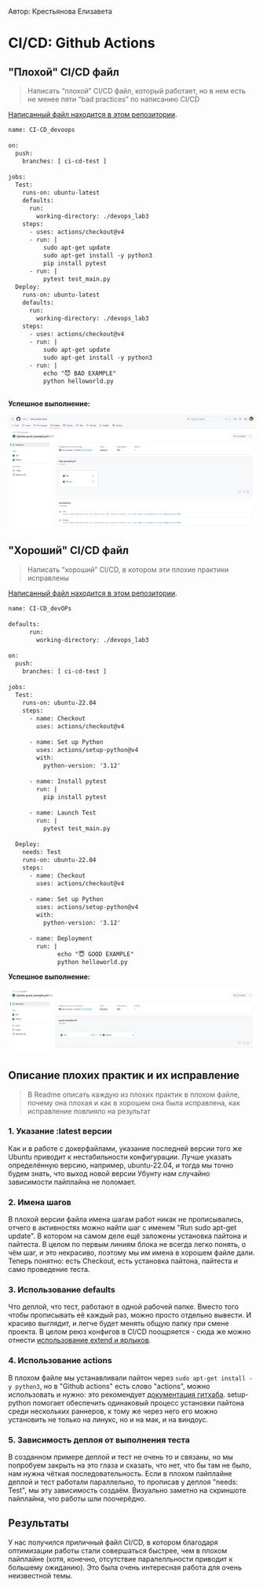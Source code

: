 Автор: Крестьянова Елизавета
# CI/CD: Github Actions
## "Плохой" CI/CD файл
> Написать “плохой” CI/CD файл, который работает, но в нем есть не менее пяти “bad practices” по написанию CI/CD

[Написанный файл находится в этом репозитории](https://github.com/plida/itmo_devops-cloud/blob/ci-cd-test/.github/workflows/bad_example.yml).

```
name: CI-CD_devoops 

on: 
  push:
    branches: [ ci-cd-test ]

jobs:
  Test:
    runs-on: ubuntu-latest
    defaults:
      run:
        working-directory: ./devops_lab3
    steps:
      - uses: actions/checkout@v4
      - run: |
          sudo apt-get update
          sudo apt-get install -y python3
          pip install pytest
      - run: |
          pytest test_main.py
  Deploy:
    runs-on: ubuntu-latest
    defaults:
      run:
        working-directory: ./devops_lab3
    steps: 
      - uses: actions/checkout@v4
      - run: |
          sudo apt-get update
          sudo apt-get install -y python3
      - run: |
          echo "😈 BAD EXAMPLE"
          python helloworld.py
          
```

**Успешное выполнение:**

![alt text](<../images/cicdbad1.png>)

## "Хороший" CI/CD файл
> Написать “хороший” CI/CD, в котором эти плохие практики исправлены

[Написанный файл находится в этом репозитории](https://github.com/plida/itmo_devops-cloud/blob/ci-cd-test/.github/workflows/good_example.yml).

```
name: CI-CD_devOPs 

defaults:
      run:
        working-directory: ./devops_lab3

on: 
  push:
    branches: [ ci-cd-test ]

jobs:
  Test:
    runs-on: ubuntu-22.04
    steps:
      - name: Checkout
        uses: actions/checkout@v4
  
      - name: Set up Python
        uses: actions/setup-python@v4
        with:
          python-version: '3.12'
  
      - name: Install pytest
        run: |
          pip install pytest
          
      - name: Launch Test
        run: |
          pytest test_main.py
          
  Deploy:
    needs: Test
    runs-on: ubuntu-22.04
    steps:
      - name: Checkout
        uses: actions/checkout@v4

      - name: Set up Python
        uses: actions/setup-python@v4
        with:
          python-version: '3.12'

      - name: Deployment
        run: |
              echo "😇 GOOD EXAMPLE"
              python helloworld.py
```

**Успешное выполнение:**

![alt text](<../images/cicdgood1.png>)

## Описание плохих практик и их исправление

> В Readme описать каждую из плохих практик в плохом файле, почему она плохая и как в хорошем она была исправлена, как исправление повлияло на результат

### 1. Указание :latest версии

Как и в работе с докерфайлами, указание последней версии того же Ubuntu приводит к нестабильности конфигурации. Лучше указать определённую версию, например, ubuntu-22.04, и тогда мы точно будем знать, что выход новой версии Убунту нам случайно зависимости пайплайна не поломает.

### 2. Имена шагов

В плохой версии файла имена шагам работ никак не прописывались, отчего в активностях можно найти шаг с именем "Run sudo apt-get update". В котором на самом деле ещё заложены установка пайтона и пайтеста. В целом по первым линиям блока не всегда легко понять, о чём шаг, и это некрасиво, поэтому мы им имена в хорошем файле дали. Теперь понятно: есть Checkout, есть установка пайтона, пайтеста и само проведение теста.

### 3. Использование defaults

Что деплой, что тест, работают в одной рабочей папке. Вместо того чтобы прописывать её каждый раз, можно просто отдельно вывести. И красиво выглядит, и легче будет менять общую папку при смене проекта. В целом реюз конфигов в CI/CD поощряется - сюда же можно отнести [использование extend и ярлыков](https://about.gitlab.com/blog/2020/10/01/three-yaml-tips-better-pipelines/).

### 4. Использование actions

В плохом файле мы устанавливали пайтон через `sudo apt-get install -y python3`, но в "Github actions" есть слово "actions", можно использовать и нужно: это рекомендует [документация гитхаба](https://docs.github.com/en/actions/use-cases-and-examples/building-and-testing/building-and-testing-python#specifying-a-python-version). setup-python помогает обеспечить одинаковый процесс установки пайтона среди нескольких раннеров, к тому же через него его можно установить не только на линукс, но и на мак, и на виндоус.

### 5. Зависимость деплоя от выполнения теста

В созданном примере деплой и тест не очень то и связаны, но мы попробуем закрыть на это глаза и сказать, что нет, что бы там не было, нам нужна чёткая последовательность. Если в плохом пайплайне деплой и тест работали параллельно, то прописав у деплоя "needs: Test", мы эту зависимость создаём. Визуально заметно на скриншоте пайплайна, что работы шли поочерёдно. 

## Результаты

У нас получился приличный файл CI/CD, в котором благодаря оптимизации работы стали совершаться быстрее, чем в плохом пайплайне (хотя, конечно, отсутствие паралелльности приводит к большему ожиданию). Это была очень интересная работа для очень неизвестной темы.
